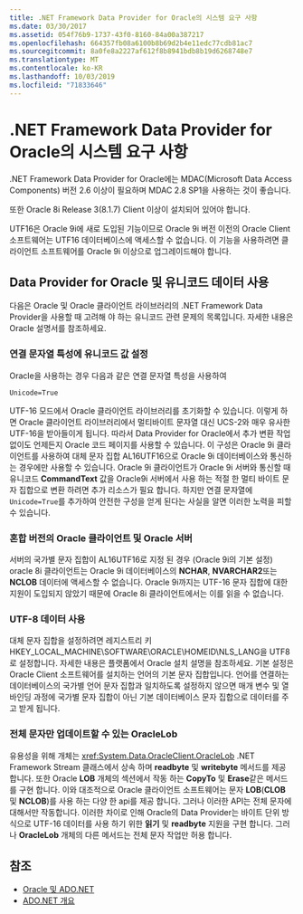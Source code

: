 ```yaml
---
title: .NET Framework Data Provider for Oracle의 시스템 요구 사항
ms.date: 03/30/2017
ms.assetid: 054f76b9-1737-43f0-8160-84a00a387217
ms.openlocfilehash: 664357fb08a6100b8b69d2b4e11edc77cdb81ac7
ms.sourcegitcommit: 8a0fe8a2227af612f8b8941bdb8b19d6268748e7
ms.translationtype: MT
ms.contentlocale: ko-KR
ms.lasthandoff: 10/03/2019
ms.locfileid: "71833646"
---
```

# <a name="system-requirements-for-the-net-framework-data-provider-for-oracle"></a>.NET Framework Data Provider for Oracle의 시스템 요구 사항

.NET Framework Data Provider for Oracle에는 MDAC(Microsoft Data Access Components) 버전 2.6 이상이 필요하며 MDAC 2.8 SP1을 사용하는 것이 좋습니다.  
  
 또한 Oracle 8i Release 3(8.1.7) Client 이상이 설치되어 있어야 합니다.  
  
 UTF16은 Oracle 9i에 새로 도입된 기능이므로 Oracle 9i 버전 이전의 Oracle Client 소프트웨어는 UTF16 데이터베이스에 액세스할 수 없습니다. 이 기능을 사용하려면 클라이언트 소프트웨어를 Oracle 9i 이상으로 업그레이드해야 합니다.  
  
## <a name="working-with-the-data-provider-for-oracle-and-unicode-data"></a>Data Provider for Oracle 및 유니코드 데이터 사용  
 
다음은 Oracle 및 Oracle 클라이언트 라이브러리의 .NET Framework Data Provider을 사용할 때 고려해 야 하는 유니코드 관련 문제의 목록입니다. 자세한 내용은 Oracle 설명서를 참조하세요.  
  
### <a name="setting-the-unicode-value-in-a-connection-string-attribute"></a>연결 문자열 특성에 유니코드 값 설정  

Oracle을 사용하는 경우 다음과 같은 연결 문자열 특성을 사용하여  
  
`Unicode=True`
  
UTF-16 모드에서 Oracle 클라이언트 라이브러리를 초기화할 수 있습니다. 이렇게 하면 Oracle 클라이언트 라이브러리에서 멀티바이트 문자열 대신 UCS-2와 매우 유사한 UTF-16을 받아들이게 됩니다. 따라서 Data Provider for Oracle에서 추가 변환 작업 없이도 언제든지 Oracle 코드 페이지를 사용할 수 있습니다. 이 구성은 Oracle 9i 클라이언트를 사용하여 대체 문자 집합 AL16UTF16으로 Oracle 9i 데이터베이스와 통신하는 경우에만 사용할 수 있습니다. Oracle 9i 클라이언트가 Oracle 9i 서버와 통신할 때 유니코드 **CommandText** 값을 Oracle9i 서버에서 사용 하는 적절 한 멀티 바이트 문자 집합으로 변환 하려면 추가 리소스가 필요 합니다. 하지만 연결 문자열에 `Unicode=True`를 추가하여 안전한 구성을 얻게 된다는 사실을 알면 이러한 노력을 피할 수 있습니다.  
  
### <a name="mixing-versions-of-oracle-client-and-oracle-server"></a>혼합 버전의 Oracle 클라이언트 및 Oracle 서버  

서버의 국가별 문자 집합이 AL16UTF16로 지정 된 경우 (Oracle 9i의 기본 설정) oracle 8i 클라이언트는 Oracle 9i 데이터베이스의 **NCHAR**, **NVARCHAR2**또는 **NCLOB** 데이터에 액세스할 수 없습니다. Oracle 9i까지는 UTF-16 문자 집합에 대한 지원이 도입되지 않았기 때문에 Oracle 8i 클라이언트에서는 이를 읽을 수 없습니다.  
  
### <a name="working-with-utf-8-data"></a>UTF-8 데이터 사용  

대체 문자 집합을 설정하려면 레지스트리 키 HKEY_LOCAL_MACHINE\SOFTWARE\ORACLE\HOMEID\NLS_LANG을 UTF8로 설정합니다. 자세한 내용은 플랫폼에서 Oracle 설치 설명을 참조하세요. 기본 설정은 Oracle Client 소프트웨어를 설치하는 언어의 기본 문자 집합입니다. 언어를 연결하는 데이터베이스의 국가별 언어 문자 집합과 일치하도록 설정하지 않으면 매개 변수 및 열 바인딩 과정에 국가별 문자 집합이 아닌 기본 데이터베이스 문자 집합으로 데이터를 주고 받게 됩니다.  
  
### <a name="oraclelob-can-only-update-full-characters"></a>전체 문자만 업데이트할 수 있는 OracleLob  

유용성을 위해 개체는 <xref:System.Data.OracleClient.OracleLob> .NET Framework Stream 클래스에서 상속 하며 **readbyte** 및 **writebyte** 메서드를 제공 합니다. 또한 Oracle **LOB** 개체의 섹션에서 작동 하는 **CopyTo** 및 **Erase**같은 메서드를 구현 합니다. 이와 대조적으로 Oracle 클라이언트 소프트웨어는 문자 **LOB**(**CLOB** 및 **NCLOB**)를 사용 하는 다양 한 api를 제공 합니다. 그러나 이러한 API는 전체 문자에 대해서만 작동합니다. 이러한 차이로 인해 Oracle의 Data Provider는 바이트 단위 방식으로 UTF-16 데이터를 사용 하기 위한 **읽기** 및 **readbyte** 지원을 구현 합니다. 그러나 **OracleLob** 개체의 다른 메서드는 전체 문자 작업만 허용 합니다.  
  
## <a name="see-also"></a>참조

- [Oracle 및 ADO.NET](oracle-and-adonet.md)
- [ADO.NET 개요](ado-net-overview.md)
